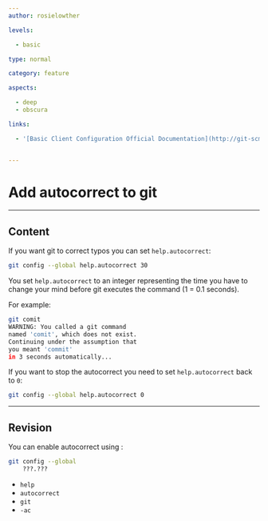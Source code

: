```yaml
---
author: rosielowther

levels:

  - basic

type: normal

category: feature

aspects:

  - deep
  - obscura

links:

  - '[Basic Client Configuration Official Documentation](http://git-scm.com/book/en/v2/Customizing-Git-Git-Configuration){website}'


---
```


# Add autocorrect to git

---
## Content

If you want git to correct typos you can set `help.autocorrect`:
```bash
git config --global help.autocorrect 30
```
You set `help.autocorrect` to an integer representing the time you have to change your mind before git executes the command (1 = 0.1 seconds).

For example:
```bash
git comit
WARNING: You called a git command
named 'comit', which does not exist.
Continuing under the assumption that
you meant 'commit'
in 3 seconds automatically...
```

If you want to stop the autocorrect you need to set `help.autocorrect` back to `0`:
```bash
git config --global help.autocorrect 0
```

---
## Revision

You can enable autocorrect using :
```bash
git config --global
    ???.???
```

* `help`
* `autocorrect`
* `git`
* `-ac`

 

